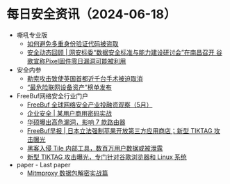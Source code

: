 # 每日安全资讯（2024-06-18）

- 嘶吼专业版
  - [如何避免多重身份验证代码被盗取](https://mp.weixin.qq.com/s?__biz=MzI0MDY1MDU4MQ==&mid=2247575750&idx=1&sn=a91afee2cc42f02089b049b58e01273f&chksm=e91478fcde63f1ea6a5c235b3941d61948427b1a28bed2b379e64890654baf9aaa4da2d8e861&scene=58&subscene=0#rd)
  - [安全动态回顾 | 网安标委“数据安全标准与能力建设研讨会”在南昌召开 谷歌宣称Pixel固件零日漏洞可能被利用](https://mp.weixin.qq.com/s?__biz=MzI0MDY1MDU4MQ==&mid=2247575750&idx=2&sn=45c5645081961c30b314d2ba160548e6&chksm=e91478fcde63f1eafbd261a0be431bf8485296171ac694cf9edace23a986a025f2506e9efe7d&scene=58&subscene=0#rd)
- 安全内参
  - [勒索攻击致使英国首都近千台手术被迫取消](https://mp.weixin.qq.com/s?__biz=MzI4NDY2MDMwMw==&mid=2247511955&idx=1&sn=0409c1422a50c137e2c206c6dc7b763e&chksm=ebfae8b3dc8d61a5bee2308026d28732ee6e3c4b02482405550ae6b7cd2fc6fef2e0d7ccf362&scene=58&subscene=0#rd)
  - [“最危险联网设备资产”榜单发布](https://mp.weixin.qq.com/s?__biz=MzI4NDY2MDMwMw==&mid=2247511955&idx=2&sn=3ab50f31563b01c213a4d1a18c4f53d3&chksm=ebfae8b3dc8d61a577396b9f8968db717ca6b4f5272e77f983559d837b98fb2dbf94100ef4ac&scene=58&subscene=0#rd)
- FreeBuf网络安全行业门户
  - [FreeBuf 全球网络安全产业投融资观察（5月）](https://www.freebuf.com/articles/neopoints/403747.html)
  - [企业安全 | 某用户商用密码实战](https://www.freebuf.com/articles/403745.html)
  - [华硕曝出高危漏洞，影响 7 款路由器](https://www.freebuf.com/news/403718.html)
  - [FreeBuf早报 | 日本立法强制苹果开放第三方应用商店；新型 TIKTAG 攻击曝光](https://www.freebuf.com/news/403702.html)
  - [黑客入侵 Tile 内部工具，数百万用户数据或被泄露](https://www.freebuf.com/news/403699.html)
  - [新型 TIKTAG 攻击曝光，专门针对谷歌浏览器和 Linux 系统](https://www.freebuf.com/news/403690.html)
- paper - Last paper
  - [Mitmproxy 数据包解密实战篇](https://paper.seebug.org/3182/)
